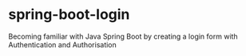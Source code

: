 # spring-boot-login
Becoming familiar with Java Spring Boot by creating a login form with Authentication and Authorisation
